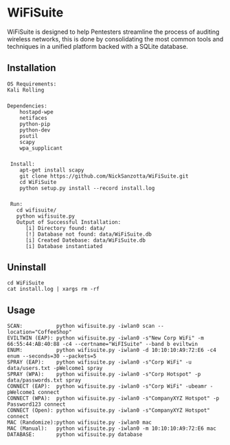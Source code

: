 # WiFiSuite     
WiFiSuite is designed to help Pentesters streamline the process of auditing wireless networks,
this is done by consolidating the most common tools and techniques in a unified platform backed with a SQLite database.


## Installation
    OS Requirements: 
	Kali Rolling
###
    Dependencies:
        hostapd-wpe
        netifaces
        python-pip 
        python-dev
        psutil
        scapy    
        wpa_supplicant
###	
     Install:
        apt-get install scapy
        git clone https://github.com/NickSanzotta/WiFiSuite.git
        cd WiFiSuite
        python setup.py install --record install.log	
###
     Run:
       cd wifisuite/
       python wifisuite.py
       Output of Successful Installation:
          [i] Directory found: data/
          [!] Database not found: data/WiFiSuite.db
          [i] Created Datebase: data/WiFiSuite.db
          [i] Database instantiated

## Uninstall
    cd WiFiSuite
    cat install.log | xargs rm -rf

## Usage
    SCAN:           python wifisuite.py -iwlan0 scan --location="CoffeeShop"
    EVILTWIN (EAP): python wifisuite.py -iwlan0 -s"New Corp WiFi" -m 66:55:44:AB:40:88 -c4 --certname="WiFISuite" --band b eviltwin
    ENUM:           python wifisuite.py -iwlan0 -d 10:10:10:A9:72:E6 -c4 enum --seconds=30 --packets=5
    SPRAY (EAP):    python wifisuite.py -iwlan0 -s"Corp WiFi" -u data/users.txt -pWelcome1 spray
    SPRAY (WPA):    python wifisuite.py -iwlan0 -s"Corp Hotspot" -p data/passwords.txt spray
    CONNECT (EAP):  python wifisuite.py -iwlan0 -s"Corp WiFi" -ubeamr -pWelcome1 connect
    CONNECT (WPA):  python wifisuite.py -iwlan0 -s"CompanyXYZ Hotspot" -p Password123 connect
    CONNECT (Open): python wifisuite.py -iwlan0 -s"CompanyXYZ Hotspot" connect
    MAC (Randomize):python wifisuite.py -iwlan0 mac
    MAC (Manual):   python wifisuite.py -iwlan0 -m 10:10:10:A9:72:E6 mac
    DATABASE:       python wifisuite.py database
